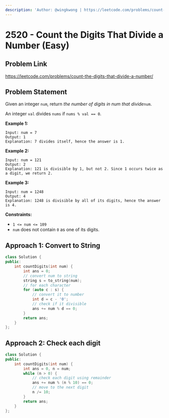 ```yaml
---
description: 'Author: @wingkwong | https://leetcode.com/problems/count-the-digits-that-divide-a-number/'
---
```


# 2520 - Count the Digits That Divide a Number (Easy) 

## Problem Link

https://leetcode.com/problems/count-the-digits-that-divide-a-number/

## Problem Statement

Given an integer `num`, return *the number of digits in num that divide*`num`.

An integer `val` divides `nums` if `nums % val == 0`.

**Example 1:**

```
Input: num = 7
Output: 1
Explanation: 7 divides itself, hence the answer is 1.
```

**Example 2:**

```
Input: num = 121
Output: 2
Explanation: 121 is divisible by 1, but not 2. Since 1 occurs twice as a digit, we return 2.
```

**Example 3:**

```
Input: num = 1248
Output: 4
Explanation: 1248 is divisible by all of its digits, hence the answer is 4.
```

**Constraints:**

- `1 <= num <= 109`
- `num` does not contain `0` as one of its digits.

## Approach 1: Convert to String

<Tabs>
<TabItem value="cpp" label="C++">
<SolutionAuthor name="@wingkwong"/>

```cpp
class Solution {
public:
    int countDigits(int num) {
        int ans = 0;
        // convert num to string
        string s = to_string(num);
        // for each character
        for (auto c : s) {
            // convert it to number
            int d = c - '0';
            // check if it divisible
            ans += num % d == 0;
        }
        return ans;
    }
};
```

</TabItem>
</Tabs>

## Approach 2: Check each digit

<Tabs>
<TabItem value="cpp" label="C++">
<SolutionAuthor name="@wingkwong"/>

```cpp
class Solution {
public:
    int countDigits(int num) {
        int ans = 0, n = num;
        while (n > 0) {
            // check each digit using remainder
            ans += num % (n % 10) == 0;
            // move to the next digit
            n /= 10;
        }
        return ans;
    }
};
```

</TabItem>
</Tabs>
